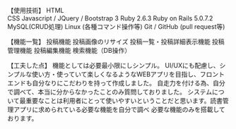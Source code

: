 
【使用技術】
HTML<br>
CSS
Javascript / JQuery /
Bootstrap 3
Ruby 2.6.3
Ruby on Rails 5.0.7.2
MySQL(CRUD処理)
Linux (各種コマンド操作等)
Git / GitHub (pull request等)

【機能一覧】
投稿機能 
投稿画像のリサイズ
投稿一覧・投稿詳細表示機能
投稿管理機能
投稿編集機能
検索機能（DB操作）

【工夫した点】
機能としては必要最小限にしシンプル。
UI/UXにも配慮し、シンプルな使い方・使っていて楽しくなるようなWEBアプリを目指し、フロントエンドも自分なりにこだわりを持って作成しました。
自走力を付ける為、自分で調べて、本当に分からなかったことのみ質問しておりました。
システムについて最重要なことは利用者にとって使いやすいということだと思います。読書管理アプリに求められている必要な機能を自分で調べ
必要な機能のみを搭載しております。
